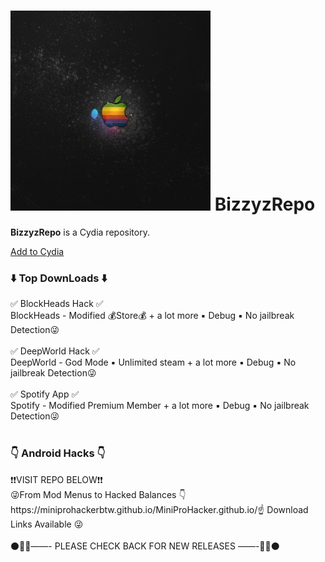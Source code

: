 
  
<body>

<div class="container">
	<h1><img src="bizzy2.png"> BizzyzRepo</h1>
</div>

<div class="container">
	<div class="well">
		<p><span class="text-primary"><b>BizzyzRepo</span></b> is a Cydia repository.</p>
		<a class="btn btn-sm btn-default" href="cydia://url/https://cydia.saurik.com/api/share#?source=https://BizzyzModz.github.io/BizzyzRepo/">Add to Cydia</a>
	</div>
</div>

<div class="container">
  <h3 id="wells" class="page-header">⬇️ Top DownLoads ⬇️</h3>
</div>

</div>

<div class="container">
	<div class="panel panel-default">
	  <div class="panel-heading">✅ BlockHeads Hack ✅</div>
	  <div class="panel-body">
		BlockHeads - Modified 💰Store💰 + a lot more  ▪️ Debug ▪️ No jailbreak Detection😜<br /><br />
	  </div>
	</div>

<div class="container">
	<div class="panel panel-default">
	  <div class="panel-heading">✅ DeepWorld Hack ✅</div>
	  <div class="panel-body">
		DeepWorld - God Mode ▪️ Unlimited steam + a lot more  ▪️ Debug ▪️ No jailbreak Detection😜<br /><br />
	  </div>
	</div>

<div class="container">
	<div class="panel panel-default">
	  <div class="panel-heading">✅ Spotify App ✅</div>
	  <div class="panel-body">
		Spotify - Modified Premium Member + a lot more  ▪️ Debug ▪️ No jailbreak Detection😜<br /><br />
	  </div>
	</div>

  <h3 id="wells" class="page-header"> 👇 Android Hacks 👇</h3>
</div>

<div class="container">
	<div class="panel panel-default">
	  <div class="panel-heading">❗️❗️VISIT REPO BELOW❗️❗️</div>
	  <div class="panel-body">        
😜From Mod Menus to Hacked Balances 👇https://miniprohackerbtw.github.io/MiniProHacker.github.io/☝️
Download Links Available 😜<br /><br />
	  </div>
	</div>
  <div class="panel-body">
		 ⚫️🔴🔵——- PLEASE CHECK BACK FOR NEW RELEASES ——-🔵🔴⚫️<br /><br />
	  </div>
	</div>

</div>

</body>
</html>
